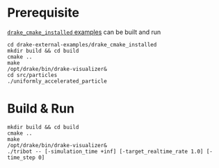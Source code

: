 # Prerequisite

[`drake_cmake_installed` examples](https://github.com/RobotLocomotion/drake-external-examples/tree/master/drake_cmake_installed)
can be built and run

```
cd drake-external-examples/drake_cmake_installed
mkdir build && cd build
cmake ..
make
/opt/drake/bin/drake-visualizer&
cd src/particles
./uniformly_accelerated_particle
```

# Build & Run

```
mkdir build && cd build
cmake ..
make
/opt/drake/bin/drake-visualizer&
./tribot -- [-simulation_time +inf] [-target_realtime_rate 1.0] [-time_step 0]
```
